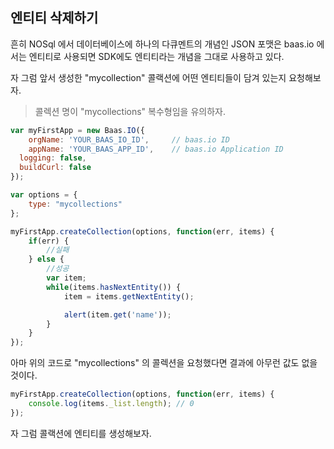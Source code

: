 ## 엔티티 삭제하기

흔히 NOSql 에서 데이터베이스에 하나의 다큐멘트의 개념인 JSON 포맷은 baas.io 에서는 엔티티로 사용되면 SDK에도 엔티티라는 개념을 그대로 사용하고 있다.

자 그럼 앞서 생성한 "mycollection" 콜랙션에 어떤 엔티티들이 담겨 있는지 요청해보자.

> 콜렉션 명이 "mycollections" 복수형임을 유의하자.


``` js
var myFirstApp = new Baas.IO({
	orgName: 'YOUR_BAAS_IO_ID',		// baas.io ID
	appName: 'YOUR_BAAS_APP_ID',	// baas.io Application ID
  logging: false,
  buildCurl: false
});

var options = {
	type: "mycollections"
};

myFirstApp.createCollection(options, function(err, items) {
	if(err) {
		//실패
	} else {
		//성공
		var item;
		while(items.hasNextEntity()) {
			item = items.getNextEntity();

			alert(item.get('name'));
		}
	}
});
```

아마 위의 코드로 "mycollections" 의 콜렉션을 요청했다면 결과에 아무런 값도 없을 것이다.

``` js
myFirstApp.createCollection(options, function(err, items) {
	console.log(items._list.length); // 0
});
```

자 그럼 콜랙션에 엔티티를 생성해보자.
